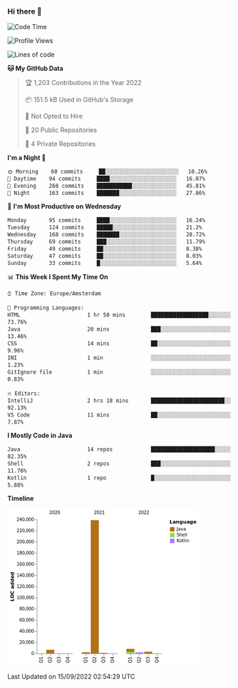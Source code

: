 ### Hi there 👋


<!--START_SECTION:waka-->
![Code Time](http://img.shields.io/badge/Code%20Time-2%2C484%20hrs%2024%20mins-blue)

![Profile Views](http://img.shields.io/badge/Profile%20Views-0-blue)

![Lines of code](https://img.shields.io/badge/From%20Hello%20World%20I%27ve%20Written-262%20Thousand%20lines%20of%20code-blue)

**🐱 My GitHub Data** 

> 🏆 1,203 Contributions in the Year 2022
 > 
> 📦 151.5 kB Used in GitHub's Storage 
 > 
> 🚫 Not Opted to Hire
 > 
> 📜 20 Public Repositories 
 > 
> 🔑 4 Private Repositories  
 > 
**I'm a Night 🦉** 

```text
🌞 Morning    60 commits     ██░░░░░░░░░░░░░░░░░░░░░░░   10.26% 
🌆 Daytime    94 commits     ████░░░░░░░░░░░░░░░░░░░░░   16.07% 
🌃 Evening    268 commits    ███████████░░░░░░░░░░░░░░   45.81% 
🌙 Night      163 commits    ███████░░░░░░░░░░░░░░░░░░   27.86%

```
📅 **I'm Most Productive on Wednesday** 

```text
Monday       95 commits     ████░░░░░░░░░░░░░░░░░░░░░   16.24% 
Tuesday      124 commits    █████░░░░░░░░░░░░░░░░░░░░   21.2% 
Wednesday    168 commits    ███████░░░░░░░░░░░░░░░░░░   28.72% 
Thursday     69 commits     ███░░░░░░░░░░░░░░░░░░░░░░   11.79% 
Friday       49 commits     ██░░░░░░░░░░░░░░░░░░░░░░░   8.38% 
Saturday     47 commits     ██░░░░░░░░░░░░░░░░░░░░░░░   8.03% 
Sunday       33 commits     █░░░░░░░░░░░░░░░░░░░░░░░░   5.64%

```


📊 **This Week I Spent My Time On** 

```text
⌚︎ Time Zone: Europe/Amsterdam

💬 Programming Languages: 
HTML                     1 hr 50 mins        ██████████████████░░░░░░░   73.76% 
Java                     20 mins             ███░░░░░░░░░░░░░░░░░░░░░░   13.46% 
CSS                      14 mins             ██░░░░░░░░░░░░░░░░░░░░░░░   9.96% 
INI                      1 min               ░░░░░░░░░░░░░░░░░░░░░░░░░   1.23% 
GitIgnore file           1 min               ░░░░░░░░░░░░░░░░░░░░░░░░░   0.83%

🔥 Editors: 
IntelliJ                 2 hrs 18 mins       ███████████████████████░░   92.13% 
VS Code                  11 mins             ██░░░░░░░░░░░░░░░░░░░░░░░   7.87%

```

**I Mostly Code in Java** 

```text
Java                     14 repos            ████████████████████░░░░░   82.35% 
Shell                    2 repos             ███░░░░░░░░░░░░░░░░░░░░░░   11.76% 
Kotlin                   1 repo              █░░░░░░░░░░░░░░░░░░░░░░░░   5.88%

```


**Timeline**

![Chart not found](https://raw.githubusercontent.com/powercasgamer/powercasgamer/master/charts/bar_graph.png) 


 Last Updated on 15/09/2022 02:54:29 UTC
<!--END_SECTION:waka-->
